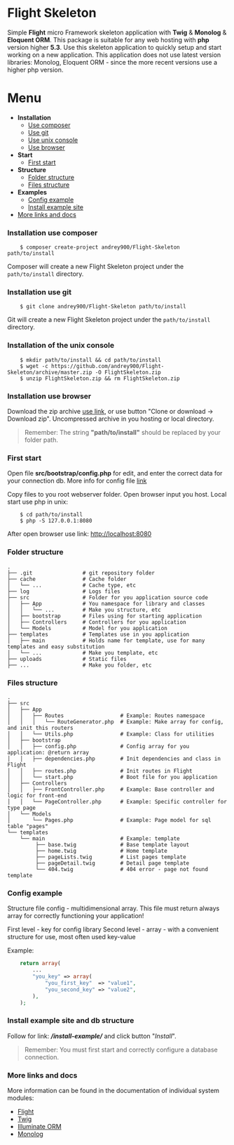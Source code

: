 # Flight Skeleton
Simple **Flight** micro Framework skeleton application with **Twig** &amp; **Monolog** &amp; **Eloquent ORM**. This package is suitable for any web hosting with **php** version higher **5.3**. Use this skeleton application to quickly setup and start working on a new application. This application does not use latest version libraries: Monolog, Eloquent ORM - since the more recent versions use a higher php version.

# Menu
 - **Installation**
    - [Use composer](https://github.com/andrey900/Flight-Skeleton#installation-use-composer)
    - [Use git](https://github.com/andrey900/Flight-Skeleton#installation-use-git)
    - [Use unix console](https://github.com/andrey900/Flight-Skeleton#installation-of-the-unix-console)
    - [Use browser](https://github.com/andrey900/Flight-Skeleton#installation-use-browser)
 - **Start**
    - [First start](https://github.com/andrey900/Flight-Skeleton#first-start)
 - **Structure**
    - [Folder structure](https://github.com/andrey900/Flight-Skeleton#folder-structure)
    - [Files structure](https://github.com/andrey900/Flight-Skeleton#files-structure)
 - **Examples**
    - [Config example](https://github.com/andrey900/Flight-Skeleton#config-example)
    - [Install example site](https://github.com/andrey900/Flight-Skeleton#install-example-site-and-db-structure)
 - [More links and docs](https://github.com/andrey900/Flight-Skeleton#more-links-and-docs)

### Installation use composer

```console
    $ composer create-project andrey900/Flight-Skeleton path/to/install
```

Composer will create a new Flight Skeleton project under the `path/to/install` directory.

### Installation use git

```console
    $ git clone andrey900/Flight-Skeleton path/to/install
```

Git will create a new Flight Skeleton project under the `path/to/install` directory.

### Installation of the unix console

```console
    $ mkdir path/to/install && cd path/to/install
    $ wget -c https://github.com/andrey900/Flight-Skeleton/archive/master.zip -O FlightSkeleton.zip
    $ unzip FlightSkeleton.zip && rm FlightSkeleton.zip
```

### Installation use browser

Download the zip archive [use link](https://github.com/andrey900/Flight-Skeleton/archive/master.zip), or use button "Clone or download -> Download zip". Uncompressed archive in you hosting or local directory.

> Remember: The string **"path/to/install"** should be replaced by your folder path.

### First start

Open file **src/bootstrap/config.php** for edit, and enter the correct data for your connection db. More info for config file [link](https://github.com/andrey900/Flight-Skeleton#config-example)

Copy files to you root webserver folder. Open browser input you host.
Local start use php in unix:
    
```console
    $ cd path/to/install
    $ php -S 127.0.0.1:8080
```

After open browser use link: [http://localhost:8080](http://localhost:8080)

### Folder structure

    .
    ├── .git                # git repository folder
    ├── cache               # Cache folder
    │   └── ...             # Cache type, etc
    ├── log                 # Logs files
    ├── src                 # Folder for you application source code
    │   ├── App             # You namespace for library and classes
    │   │   └── ...         # Make you structure, etc
    │   ├── bootstrap       # Files using for starting application
    │   ├── Controllers     # Controllers for you application
    │   └── Models          # Model for you application
    ├── templates           # Templates use in you application
    │   ├── main            # Holds name for template, use for many templates and easy substitution
    │   └── ...             # Make you template, etc
    ├── uploads             # Static files
    ├── ...                 # Make you folder, etc

### Files structure 
    
    .
    ├── src
    │   ├── App
    │   │   ├── Routes                  # Example: Routes namespace
    │   │   │   └── RouteGenerator.php  # Example: Make array for config, and init this routers
    │   │   └── Utils.php               # Example: Class for utilities
    │   ├── bootstrap
    │   │   ├── config.php              # Config array for you application: @return array
    │   │   ├── dependencies.php        # Init dependencies and class in Flight
    │   │   ├── routes.php              # Init routes in Flight
    │   │   └── start.php               # Boot file for you application
    │   ├── Controllers
    │   │   ├── FrontController.php     # Example: Base controller and logic for front-end
    │   │   └── PageController.php      # Example: Specific controller for type page
    │   └── Models
    │       └── Pages.php               # Example: Page model for sql table "pages"
    └── templates
        └── main                        # Example: template
             ├── base.twig              # Base template layout
             ├── home.twig              # Home template
             ├── pageLists.twig         # List pages template
             ├── pageDetail.twig        # Detail page template
             └── 404.twig               # 404 error - page not found template

### Config example

Structure file config - multidimensional array. This file must return always array for correctly functioning your application!

First level - key for config library
Second level - array - with a convenient structure for use, most often used key-value

Example:

```php
    return array(
        ...
        "you_key" => array(
            "you_first_key"  => "value1",
            "you_second_key" => "value2",
        ),
    );
```

### Install example site and db structure

Follow for link: ***/install-example/*** and click button "*Install*".

> Remember: You must first start and correctly configure a database connection.

### More links and docs

More information can be found in the documentation of individual system modules:
  - [Flight](http://flightphp.com/learn/)
  - [Twig](http://twig.sensiolabs.org/documentation)
  - [Illuminate ORM](https://laravel.com/docs/4.2/queries)
  - [Monolog](https://github.com/Seldaek/monolog/blob/master/doc/01-usage.md)